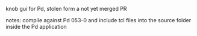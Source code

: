 knob gui for Pd, stolen form a not yet merged PR

notes: compile against Pd 053-0 and include tcl files into the source folder inside the Pd application
